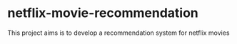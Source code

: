 # netflix-movie-recommendation
This project aims is to develop a recommendation system for netflix movies
